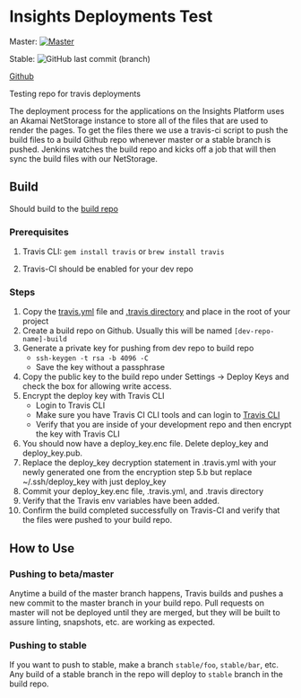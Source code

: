 # Insights Deployments Test

Master: [![Master](https://img.shields.io/travis/RedHatInsights/insights-deployment-test.svg)](https://travis-ci.org/RedHatInsights/insights-deployment-test)

Stable: ![GitHub last commit (branch)](https://img.shields.io/github/last-commit/RedHatInsights/insights-deployment-test-build/stable.svg)

[Github](https://github.com/RedHatInsights/insights-deployments-test)

Testing repo for travis deployments

The deployment process for the applications on the Insights Platform uses an Akamai NetStorage instance to store all of the files that are used to render the pages. To get the files there we use a travis-ci script to push the build files to a build Github repo whenever master or a stable branch is pushed. Jenkins watches the build repo and kicks off a job that will then sync the build files with our NetStorage.

## Build

Should build to the [build repo](https://github.com/RedHatInsights/insights-deployment-test-build)

### Prerequisites

1. Travis CLI: `gem install travis` or `brew install travis`

2. Travis-CI should be enabled for your dev repo

### Steps

1. Copy the [travis.yml](https://github.com/RedHatInsights/insights-deployment-test/blob/master/.travis.yml) file and [.travis directory](https://github.com/RedHatInsights/insights-deployment-test/tree/master/.travis) and place in the root of your project
2. Create a build repo on Github. Usually this will be named `[dev-repo-name]-build`
3. Generate a private key for pushing from dev repo to build repo
    * `ssh-keygen -t rsa -b 4096 -C`
    * Save the key without a passphrase
4. Copy the public key to the build repo under Settings -> Deploy Keys and check the box for allowing write access.
5. Encrypt the deploy key with Travis CLI
    * Login to Travis CLI
    * Make sure you have Travis CI CLI tools and can login to [Travis CLI](https://github.com/travis-ci/travis.rb#installation)
    * Verify that you are inside of your development repo and then encrypt the key with Travis CLI
6. You should now have a deploy_key.enc file. Delete deploy_key and deploy_key.pub.
7. Replace the deploy_key decryption statement in .travis.yml with your newly generated one from the encryption step 5.b but replace ~\/.ssh/deploy_key with just deploy_key
8. Commit your deploy_key.enc file, .travis.yml, and .travis directory
9. Verify that the Travis env variables have been added.
10. Confirm the build completed successfully on Travis-CI and verify that the files were pushed to your build repo.

## How to Use

### Pushing to beta/master

Anytime a build of the master branch happens, Travis builds and pushes a new commit to the master branch in your build repo. Pull requests on master will not be deployed until they are merged, but they will be built to assure linting, snapshots, etc. are working as expected.

### Pushing to stable

If you want to push to stable, make a branch `stable/foo`, `stable/bar`, etc. Any build of a stable branch in the repo will deploy to `stable` branch in the build repo.